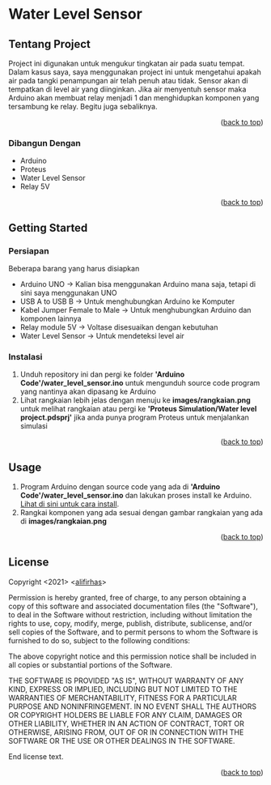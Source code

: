 <div id="top"></div>

# Water Level Sensor

<!-- ABOUT THE PROJECT -->
## Tentang Project

Project ini digunakan untuk mengukur tingkatan air pada suatu tempat. Dalam kasus saya, saya menggunakan project ini untuk mengetahui apakah air pada tangki penampungan air telah penuh atau tidak. Sensor akan di tempatkan di level air yang diinginkan. Jika air menyentuh sensor maka Arduino akan membuat relay menjadi 1 dan menghidupkan komponen yang tersambung ke relay. Begitu juga sebaliknya.

<p align="right">(<a href="#top">back to top</a>)</p>

### Dibangun Dengan

* Arduino
* Proteus
* Water Level Sensor
* Relay 5V

<p align="right">(<a href="#top">back to top</a>)</p>

<!-- GETTING STARTED -->
## Getting Started

### Persiapan

Beberapa barang yang harus disiapkan
  
- Arduino UNO -> Kalian bisa menggunakan Arduino mana saja, tetapi di sini saya menggunakan UNO
- USB A to USB B -> Untuk menghubungkan Arduino ke Komputer
- Kabel Jumper Female to Male -> Untuk menghubungkan Arduino dan komponen lainnya
- Relay module 5V -> Voltase disesuaikan dengan kebutuhan
- Water Level Sensor -> Untuk mendeteksi level air
 
### Instalasi

1. Unduh repository ini dan pergi ke folder **'Arduino Code'/water_level_sensor.ino** untuk mengunduh source code program yang nantinya akan dipasang ke Arduino
2. Lihat rangkaian lebih jelas dengan menuju ke **images/rangkaian.png** untuk melihat rangkaian atau pergi ke **'Proteus Simulation/Water level project.pdsprj'** jika anda punya program Proteus untuk menjalankan simulasi


<p align="right">(<a href="#top">back to top</a>)</p>



<!-- USAGE EXAMPLES -->
## Usage

1. Program Arduino dengan source code yang ada di **'Arduino Code'/water_level_sensor.ino** dan lakukan proses install ke Arduino. [Lihat di sini untuk cara install](https://www.youtube.com/watch?v=5OtMqr5hGjE&ab_channel=techydiy).
2. Rangkai komponen yang ada sesuai dengan gambar rangkaian yang ada di  **images/rangkaian.png**

<p align="right">(<a href="#top">back to top</a>)</p>

<!-- LICENSE -->
## License

Copyright <2021> <[alifirhas](https://github.com/alifirhas)>

Permission is hereby granted, free of charge, to any person obtaining a copy of this software and associated documentation files (the "Software"), to deal in the Software without restriction, including without limitation the rights to use, copy, modify, merge, publish, distribute, sublicense, and/or sell copies of the Software, and to permit persons to whom the Software is furnished to do so, subject to the following conditions:

The above copyright notice and this permission notice shall be included in all copies or substantial portions of the Software.

THE SOFTWARE IS PROVIDED "AS IS", WITHOUT WARRANTY OF ANY KIND, EXPRESS OR IMPLIED, INCLUDING BUT NOT LIMITED TO THE WARRANTIES OF MERCHANTABILITY, FITNESS FOR A PARTICULAR PURPOSE AND NONINFRINGEMENT. IN NO EVENT SHALL THE AUTHORS OR COPYRIGHT HOLDERS BE LIABLE FOR ANY CLAIM, DAMAGES OR OTHER LIABILITY, WHETHER IN AN ACTION OF CONTRACT, TORT OR OTHERWISE, ARISING FROM, OUT OF OR IN CONNECTION WITH THE SOFTWARE OR THE USE OR OTHER DEALINGS IN THE SOFTWARE.

End license text.

<p align="right">(<a href="#top">back to top</a>)</p>
